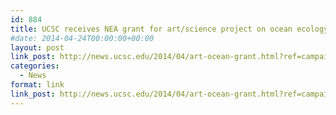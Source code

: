 ```yaml
---
id: 884
title: UCSC receives NEA grant for art/science project on ocean ecology
#date: 2014-04-24T00:00:00+00:00
layout: post
link_post: http://news.ucsc.edu/2014/04/art-ocean-grant.html?ref=campaign
categories:
  - News
format: link
link_post: http://news.ucsc.edu/2014/04/art-ocean-grant.html?ref=campaign
---
```

